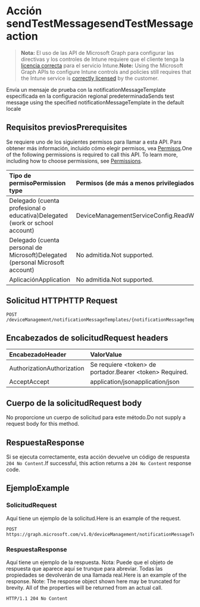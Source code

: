 # <a name="sendtestmessage-action"></a><span data-ttu-id="7ff61-101">Acción sendTestMessage</span><span class="sxs-lookup"><span data-stu-id="7ff61-101">sendTestMessage action</span></span>

> <span data-ttu-id="7ff61-102">**Nota:** El uso de las API de Microsoft Graph para configurar las directivas y los controles de Intune requiere que el cliente tenga la [licencia correcta](https://go.microsoft.com/fwlink/?linkid=839381) para el servicio Intune.</span><span class="sxs-lookup"><span data-stu-id="7ff61-102">**Note:** Using the Microsoft Graph APIs to configure Intune controls and policies still requires that the Intune service is [correctly licensed](https://go.microsoft.com/fwlink/?linkid=839381) by the customer.</span></span>

<span data-ttu-id="7ff61-103">Envía un mensaje de prueba con la notificationMessageTemplate especificada en la configuración regional predeterminada</span><span class="sxs-lookup"><span data-stu-id="7ff61-103">Sends test message using the specified notificationMessageTemplate in the default locale</span></span>
## <a name="prerequisites"></a><span data-ttu-id="7ff61-104">Requisitos previos</span><span class="sxs-lookup"><span data-stu-id="7ff61-104">Prerequisites</span></span>
<span data-ttu-id="7ff61-p101">Se requiere uno de los siguientes permisos para llamar a esta API. Para obtener más información, incluido cómo elegir permisos, vea [Permisos](../../../concepts/permissions_reference.md).</span><span class="sxs-lookup"><span data-stu-id="7ff61-p101">One of the following permissions is required to call this API. To learn more, including how to choose permissions, see [Permissions](../../../concepts/permissions_reference.md).</span></span>

|<span data-ttu-id="7ff61-107">Tipo de permiso</span><span class="sxs-lookup"><span data-stu-id="7ff61-107">Permission type</span></span>|<span data-ttu-id="7ff61-108">Permisos (de más a menos privilegiados)</span><span class="sxs-lookup"><span data-stu-id="7ff61-108">Permissions (from most to least privileged)</span></span>|
|:---|:---|
|<span data-ttu-id="7ff61-109">Delegado (cuenta profesional o educativa)</span><span class="sxs-lookup"><span data-stu-id="7ff61-109">Delegated (work or school account)</span></span>|<span data-ttu-id="7ff61-110">DeviceManagementServiceConfig.ReadWrite.All</span><span class="sxs-lookup"><span data-stu-id="7ff61-110">DeviceManagementServiceConfig.ReadWrite.All</span></span>|
|<span data-ttu-id="7ff61-111">Delegado (cuenta personal de Microsoft)</span><span class="sxs-lookup"><span data-stu-id="7ff61-111">Delegated (personal Microsoft account)</span></span>|<span data-ttu-id="7ff61-112">No admitida.</span><span class="sxs-lookup"><span data-stu-id="7ff61-112">Not supported.</span></span>|
|<span data-ttu-id="7ff61-113">Aplicación</span><span class="sxs-lookup"><span data-stu-id="7ff61-113">Application</span></span>|<span data-ttu-id="7ff61-114">No admitida.</span><span class="sxs-lookup"><span data-stu-id="7ff61-114">Not supported.</span></span>|

## <a name="http-request"></a><span data-ttu-id="7ff61-115">Solicitud HTTP</span><span class="sxs-lookup"><span data-stu-id="7ff61-115">HTTP Request</span></span>
<!-- {
  "blockType": "ignored"
}
-->
``` http
POST /deviceManagement/notificationMessageTemplates/{notificationMessageTemplateId}/sendTestMessage
```

## <a name="request-headers"></a><span data-ttu-id="7ff61-116">Encabezados de solicitud</span><span class="sxs-lookup"><span data-stu-id="7ff61-116">Request headers</span></span>
|<span data-ttu-id="7ff61-117">Encabezado</span><span class="sxs-lookup"><span data-stu-id="7ff61-117">Header</span></span>|<span data-ttu-id="7ff61-118">Valor</span><span class="sxs-lookup"><span data-stu-id="7ff61-118">Value</span></span>|
|:---|:---|
|<span data-ttu-id="7ff61-119">Authorization</span><span class="sxs-lookup"><span data-stu-id="7ff61-119">Authorization</span></span>|<span data-ttu-id="7ff61-120">Se requiere &lt;token&gt; de portador.</span><span class="sxs-lookup"><span data-stu-id="7ff61-120">Bearer &lt;token&gt; Required.</span></span>|
|<span data-ttu-id="7ff61-121">Accept</span><span class="sxs-lookup"><span data-stu-id="7ff61-121">Accept</span></span>|<span data-ttu-id="7ff61-122">application/json</span><span class="sxs-lookup"><span data-stu-id="7ff61-122">application/json</span></span>|

## <a name="request-body"></a><span data-ttu-id="7ff61-123">Cuerpo de la solicitud</span><span class="sxs-lookup"><span data-stu-id="7ff61-123">Request body</span></span>
<span data-ttu-id="7ff61-124">No proporcione un cuerpo de solicitud para este método.</span><span class="sxs-lookup"><span data-stu-id="7ff61-124">Do not supply a request body for this method.</span></span>

## <a name="response"></a><span data-ttu-id="7ff61-125">Respuesta</span><span class="sxs-lookup"><span data-stu-id="7ff61-125">Response</span></span>
<span data-ttu-id="7ff61-126">Si se ejecuta correctamente, esta acción devuelve un código de respuesta `204 No Content`.</span><span class="sxs-lookup"><span data-stu-id="7ff61-126">If successful, this action returns a `204 No Content` response code.</span></span>

## <a name="example"></a><span data-ttu-id="7ff61-127">Ejemplo</span><span class="sxs-lookup"><span data-stu-id="7ff61-127">Example</span></span>
### <a name="request"></a><span data-ttu-id="7ff61-128">Solicitud</span><span class="sxs-lookup"><span data-stu-id="7ff61-128">Request</span></span>
<span data-ttu-id="7ff61-129">Aquí tiene un ejemplo de la solicitud.</span><span class="sxs-lookup"><span data-stu-id="7ff61-129">Here is an example of the request.</span></span>
``` http
POST https://graph.microsoft.com/v1.0/deviceManagement/notificationMessageTemplates/{notificationMessageTemplateId}/sendTestMessage
```

### <a name="response"></a><span data-ttu-id="7ff61-130">Respuesta</span><span class="sxs-lookup"><span data-stu-id="7ff61-130">Response</span></span>
<span data-ttu-id="7ff61-p102">Aquí tiene un ejemplo de la respuesta. Nota: Puede que el objeto de respuesta que aparece aquí se trunque para abreviar. Todas las propiedades se devolverán de una llamada real.</span><span class="sxs-lookup"><span data-stu-id="7ff61-p102">Here is an example of the response. Note: The response object shown here may be truncated for brevity. All of the properties will be returned from an actual call.</span></span>
``` http
HTTP/1.1 204 No Content
```








